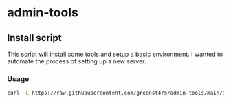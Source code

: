 # admin-tools



## Install script
This script will install some tools and  setup a basic environment.
I wanted to automate the process of setting up a new server.

### Usage
```bash
curl -L https://raw.githubusercontent.com/greenst4r5/admin-tools/main/install.sh | sh
```